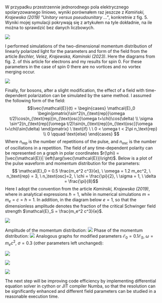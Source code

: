 W przypadku przestrzennie jednorodnego pola elektrycznego spolaryzowanego liniowo, wyniki porównałem raz jeszcze z *Kamiński, Krajewska (2019) "Unitary versus pseudounitary ..."*, konkretnie z fig. 5. Wyniki mojej symulacji pokrywają się z artykułem na tyle dokładnie, na ile można to sprawdzić bez danych liczbowych. 

![](./plots/porownanie.png)

I performed simulations of the two-dimensional momentum distribution of linearly polarized light for the parameters and form of the field from the article *Bechler, Velez, Krajewska, Kaminski (2023)*. Here the diagrams from fig. 2. of this article for electrons and my results for spin 0. For these parameters in the case of spin 0 there are no vortices and no vortex merging occur.

![](./plots/vortices.png)

Finally, for bosons, after a slight modification, the effect of a field with time-dependent polarization can be simulated by the same method. I assumed the following form of the field:
$$\vec{\mathcal{E}}(t) = \begin{cases} \mathcal{E}_0 \begin{pmatrix}\sin^2(n_{\text{rep}}\omega t/2)\cos(n_{\text{rep}}n_{\text{osc}}\omega t+\chi)\cos(\delta) \\ \sigma \sin^2(n_{\text{rep}}\omega t/2)\sin(n_{\text{rep}}n_{\text{osc}}\omega t+\chi)\sin(\delta) \end{pmatrix} \ \text{if} \ \ 0 < \omega t < 2\pi n_\text{rep} \\ 0 \qquad \text{else} \end{cases} $$ 
Where $n_{\text{rep}}$ is the number of repetitions of the pulse, and $n_{\text{osc}}$ is the number of oscillations in a repetition.
The field of any time-dependent polarity can be represented on a graph in polar coordinates $r(\phi) = |\vec{\mathcal{E}}| \left(\arg(\vec{\mathcal{E}})\right)$. Below is a plot of the pulse waveform and momentum distribution for the parameters:
$$ \mathcal{E}_0 = 0.5  \frac{m_e^2 c^3}{e}, \ \omega = 1.2 m_ec^2, \ n_\text{rep} = 3, \ n_\text{osc}=2, \ \chi = \frac{\pi}{2}, \ \sigma = 1, \ \delta = \frac{\pi}{8}$$
Here I adopt the convention from the article *Kaminski, Krajewska (2019)*, where in analytical expressions $\hbar = 1$, while in numerical simulations $m = m_e = c = h = 1$.
In addition, in the diagram below $e=1$, so that the dimensionless amplitude denotes the fraction of the critical Schwinger field strength $\mathcal{E}_S = \frac{m_e^2 c^3}{e}$.

![](./plots/polar.png)

Amplitude of the momentum distribution:
![](./plots/2D/2D_test_amp.png)
Phase of the momentum distribution:
![](./plots/2D/2D_test_ang.png)
Analogous graphs for modified parameters $\mathcal{E}_0 = 0.1 \mathcal{E}_S, \ \omega = m_e c^2, \  \sigma = 0.3$ (other parameters left unchanged):

![](./plots/polar1.png)

![](./plots/2D/2D_test_amp2.png)

![](./plots/2D/2D_test_ang2.png)

The next step will be improving code efficiency by implementing differential equation solver in cython or JIT compiler Numba, so that the resolution can be significantly enhanced and different field parameters can be studied in a reasonable execution time.

